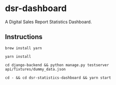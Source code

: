 # dsr-dashboard
A Digital Sales Report Statistics Dashboard.

## Instructions
```brew install yarn```

```yarn install```

```cd django-backend && python manage.py testserver api/fixtures/dummy_data.json```

```cd - && cd dsr-statistics-dashboard && yarn start```